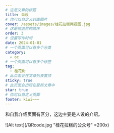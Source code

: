 ```yaml
---
# 这是文章的标题
title: 自设
# 你可以自定义封面图片
cover: /assets/images/桂花拉糕两视图.jpg
# 这是侧边栏的顺序
order: 3
# 设置写作时间
date: 2024-01-01
# 一个页面可以有多个分类
category:
  - oc
# 一个页面可以有多个标签
tag:
  - 桂花树
# 此页面会在文章列表置顶
sticky: true
# 此页面会出现在星标文章中
star: true
# 你可以自定义页脚
footer: kiwi~~~
---
```


和自我介绍页面有区分，这边主要是人设的介绍。

![Alt text](/QRcode.jpg "桂花拉糕的公众号" =200x)




